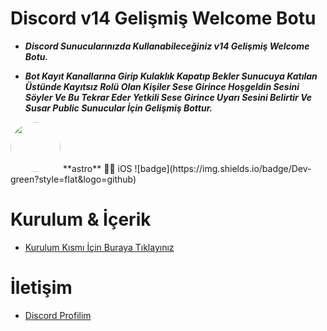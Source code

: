 # Discord v14 Gelişmiş Welcome Botu


- **_Discord Sunucularınızda Kullanabileceğiniz v14 Gelişmiş Welcome Botu._**

- **_Bot Kayıt Kanallarına Girip Kulaklık Kapatıp Bekler Sunucuya Katılan Üstünde Kayıtsız Rolü Olan Kişiler Sese Girince Hoşgeldin Sesini Söyler Ve Bu Tekrar Eder Yetkili Sese Girince Uyarı Sesini Belirtir Ve Susar Public Sunucular İçin Gelişmiş Bottur._**

<img src="https://cdn.discordapp.com/avatars/1111672215541395526/5576a9fb20b9df3b3044b789752e59cd.webp?size=80" width="80" style="border-radius: 50%;">
**astro** 🏴‍☠️ iOS ![badge](https://img.shields.io/badge/Dev-green?style=flat&logo=github)

  
 # Kurulum & İçerik 


 - [Kurulum Kısmı İçin Buraya Tıklayınız](Kurulum.md)

  # İletişim 

 - [Discord Profilim](https://discord.com/users/1111672215541395526)
